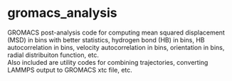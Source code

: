 # gromacs_analysis
GROMACS post-analysis code for computing mean squared displacement (MSD) in bins with better statistics, hydrogen bond (HB) in bins, HB autocorrelation in bins, velocity autocorrelation in bins, orientation in bins, radial distribuiton function, etc.  
Also included are utility codes for combining trajectories, converting LAMMPS output to GROMACS xtc file, etc.  
